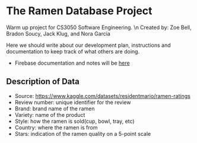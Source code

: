 # The Ramen Database Project
Warm up project for CS3050 Software Engineering. \n
Created by: Zoe Bell, Bradon Soucy, Jack Klug, and Nora Garcia

Here we should write about our development plan, instructions and documentation to keep track of what others are doing.
- Firebase documentation and notes will be [here](docs/Firebase.md)

## Description of Data
* Source: https://www.kaggle.com/datasets/residentmario/ramen-ratings
* Review number: unique identifier for the review
* Brand: brand name of the ramen
* Variety: name of the product
* Style: how the ramen is sold(cup, bowl, tray, etc)
* Country: where the ramen is from
* Stars: indication of the ramen quality on a 5-point scale
